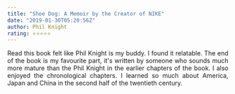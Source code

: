 ```yaml
---
title: "Shoe Dog: A Memoir by the Creator of NIKE"
date: "2019-01-30T05:20:56Z"
author: Phil Knight
rating: ⭐⭐⭐⭐⭐
---
```


<style>
body {
text-align: justify}
</style>

Read this book felt like Phil Knight is my buddy. I found it relatable. The end of the book is my favourite part, it's written by someone who sounds much more mature than the Phil Knight in the earlier chapters of the book. I also enjoyed the chronological chapters. I learned so much about America, Japan and China in the second half of the twentieth century.
